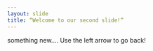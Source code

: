 ```yaml
---
layout: slide
title: “Welcome to our second slide!”
---
```

something new....
Use the left arrow to go back!
